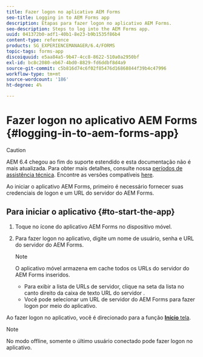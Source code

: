 ```yaml
---
title: Fazer logon no aplicativo AEM Forms
seo-title: Logging in to AEM Forms app
description: Etapas para fazer logon no aplicativo AEM Forms.
seo-description: Steps to log into the AEM Forms app.
uuid: 041372b0-adf1-40b1-8e23-b9b1535f86b4
content-type: reference
products: SG_EXPERIENCEMANAGER/6.4/FORMS
topic-tags: forms-app
discoiquuid: e5aa84a5-9b47-4cc8-8622-510a0a2950bf
exl-id: bc8c2080-eb67-4bd0-8829-fd6ddbf8d4a9
source-git-commit: c5b816d74c6f02f85476d16868844f39b4c47996
workflow-type: tm+mt
source-wordcount: '186'
ht-degree: 4%

---
```


# Fazer logon no aplicativo AEM Forms {#logging-in-to-aem-forms-app}

>[!CAUTION]
>
>AEM 6.4 chegou ao fim do suporte estendido e esta documentação não é mais atualizada. Para obter mais detalhes, consulte nossa [períodos de assistência técnica](https://helpx.adobe.com/br/support/programs/eol-matrix.html). Encontre as versões compatíveis [here](https://experienceleague.adobe.com/docs/).

Ao iniciar o aplicativo AEM Forms, primeiro é necessário fornecer suas credenciais de logon e um URL do servidor do AEM Forms.

## Para iniciar o aplicativo {#to-start-the-app}

1. Toque no ícone do aplicativo AEM Forms no dispositivo móvel.
1. Para fazer logon no aplicativo, digite um nome de usuário, senha e URL do servidor do AEM Forms.

   >[!NOTE]
   >
   >O aplicativo móvel armazena em cache todos os URLs do servidor do AEM Forms inseridos.
   >
   >* Para exibir a lista de URLs de servidor, clique na seta da lista no canto direito da caixa de texto URL do servidor .
   >* Você pode selecionar um URL de servidor do AEM Forms para fazer logon por meio do aplicativo.


Ao fazer logon no aplicativo, você é direcionado para a função [**Início** tela](/help/forms/using/home-screen.md).

>[!NOTE]
>
>No modo offline, somente o último usuário conectado pode fazer logon no aplicativo.

